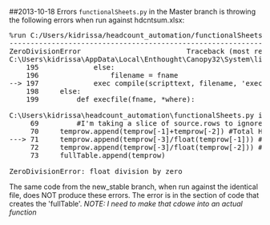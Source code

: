 ##2013-10-18 Errors
`functionalSheets.py` in the Master branch is throwing the following errors when run against hdcntsum.xlsx:

<pre>
%run C:/Users/kidrissa/headcount_automation/functionalSheets.py
---------------------------------------------------------------------------
ZeroDivisionError                         Traceback (most recent call last)
C:\Users\kidrissa\AppData\Local\Enthought\Canopy32\System\lib\site-packages\IPython\utils\py3compat.pyc in execfile(fname, glob, loc)
    195             else:
    196                 filename = fname
--> 197             exec compile(scripttext, filename, 'exec') in glob, loc
    198     else:
    199         def execfile(fname, *where):

C:\Users\kidrissa\headcount_automation\functionalSheets.py in <module>()
     69         #I'm taking a slice of source.rows to ignore that first row for now
     70     temprow.append(temprow[-1]+temprow[-2]) #Total Hours: sum of DOE & Proj Hours
---> 71     temprow.append(temprow[-3]/float(temprow[-1])) #DOE Util%; DOE Hours / newly added Total
     72     temprow.append(temprow[-3]/float(temprow[-2])) #Proj Util%; Proj. Hours / Total
     73     fullTable.append(temprow)

ZeroDivisionError: float division by zero 
</pre>

The same code from the new_stable branch, when run against the identical file, does NOT produce these errors. The error is in the section of code that creates the 'fullTable'. *NOTE: I need to make that cdowe into an actual function*